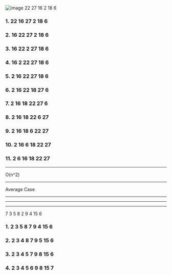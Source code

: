 ![image](https://user-images.githubusercontent.com/87431427/221849845-8a210c77-d9fa-4a44-bd92-731672119b06.png)
22 27 16 2 18 6

### 1. 22 16 27 2 18 6
### 2. 16 22 27 2 18 6
### 3. 16 22 2 27 18 6
### 4. 16 2 22 27 18 6
### 5. 2 16 22 27 18 6
### 6. 2 16 22 18 27 6
### 7. 2 16 18 22 27 6
### 8. 2 16 18 22 6 27
### 9. 2 16 18 6 22 27
### 10. 2 16 6 18 22 27
### 11. 2 6 16 18 22 27
***
O(n^2)
***
Average Case
***
---
---
7 3 5 8 2 9 4 15 6

### 1. 2 3 5 8 7 9 4 15 6
### 2. 2 3 4 8 7 9 5 15 6
### 3. 2 3 4 5 7 9 8 15 6
### 4. 2 3 4 5 6 9 8 15 7

